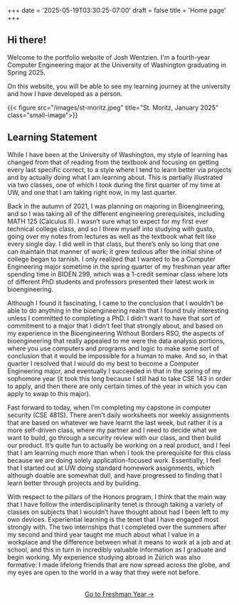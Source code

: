 +++
date = '2025-05-19T03:30:25-07:00'
draft = false
title = 'Home page'
+++

<!-- markdownlint-disable MD026 -->

## Hi there!

Welcome to the portfolio website of Josh Wentzien. I'm a fourth-year Computer
Engineering major at the University of Washington graduating in Spring 2025.

On this website, you will be able to see my learning journey at the university
and how I have developed as a person.

{{< figure src="/images/st-moritz.jpeg" title="St. Moritz, January 2025" class="small-image">}}

## Learning Statement

While I have been at the University of Washington, my style of learning has
changed from that of reading from the textbook and focusing on getting every
last specific correct, to a style where I tend to learn better via projects and
by actually doing what I am learning about. This is partially illustrated via
two classes, one of which I took during the first quarter of my time at UW, and
one that I am taking right now, in my last quarter.

Back in the autumn of 2021, I was planning on majoring in Bioengineering, and so
I was taking all of the different engineering prerequisites, including MATH 125
(Calculus II). I wasn’t sure what to expect for my first ever technical college
class, and so I threw myself into studying with gusto, going over my notes from
lectures as well as the textbook what felt like every single day. I did well in
that class, but there’s only so long that one can maintain that manner of work;
it grew tedious after the initial shine of college began to tarnish. I only
realized that I wanted to be a Computer Engineering major sometime in the spring
quarter of my freshman year after spending time in BIOEN 299, which was a
1-credit seminar class where lots of different PhD students and professors
presented their latest work in bioengineering.

Although I found it fascinating, I came to the conclusion that I wouldn’t be
able to do anything in the bioengineering realm that I found truly interesting
unless I committed to completing a PhD. I didn’t want to have that sort of
commitment to a major that I didn’t feel that strongly about, and based on my
experience in the Bioengineering Without Borders RSO, the aspects of
bioengineering that really appealed to me were the data analysis portions, where
you use computers and programs and logic to make some sort of conclusion that it
would be impossible for a human to make. And so, in that quarter I resolved that
I would do my best to become a Computer Engineering major, and eventually I
succeeded in that in the spring of my sophomore year (it took this long because
I still had to take CSE 143 in order to apply, and then there are only certain
times of the year in which you can apply to swap to this major).

Fast forward to today, when I’m completing my capstone in computer security (CSE
481S). There aren’t daily worksheets nor weekly assignments that are based on
whatever we have learnt the last week, but rather it is a more self-driven
class, where my partner and I need to decide what we want to build, go through a
security review with our class, and then build our product. It’s quite fun to
actually be working on a real product, and I feel that I am learning much more
than when I took the prerequisite for this class because we are doing solely
application-focused work. Essentially, I feel that I started out at UW doing
standard homework assignments, which although doable are somewhat dull, and have
progressed to finding that I learn better through projects and by building.

With respect to the pillars of the Honors program, I think that the main way
that I have follow the interdisciplinarity tenet is through taking a variety of
classes on subjects that I wouldn’t have thought about had I been left to my own
devices. Experiential learning is the tenet that I have engaged most strongly
with. The two internships that I completed over the summers after my second and
third year taught me much about what I value in a workplace and the difference
between what it means to work at a job and at school, and this in turn in
incredibly valuable information as I graduate and begin working. My experience
studying abroad in Zürich was also formative: I made lifelong friends that are
now spread across the globe, and my eyes are open to the world in a way that
they were not before.

<div style="text-align: center; margin-top: 2rem;">
  <a href="/freshman/" class="btn">Go to Freshman Year →</a>
</div>
